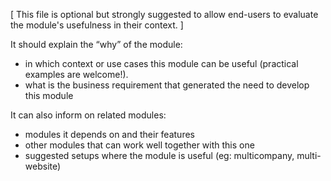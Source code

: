 [ This file is optional but strongly suggested to allow end-users to evaluate the
module's usefulness in their context. ]

It should explain the “why” of the module:

- in which context or use cases this module can be useful (practical examples are
  welcome!).
- what is the business requirement that generated the need to develop this module

It can also inform on related modules:

- modules it depends on and their features
- other modules that can work well together with this one
- suggested setups where the module is useful (eg: multicompany, multi-website)
